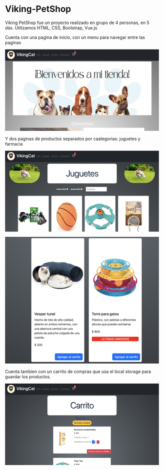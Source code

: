 # Viking-PetShop

Viking PetShop fue un proyecto realizado en grupo de 4 personas, en 5 dás. Utilizamos HTML, CSS, Bootstrap, Vue.js

Cuenta con una pagina de inicio, con un menu para navegar entre las paginas

 ![inicio](https://raw.githubusercontent.com/MRDoming/Viking-PetShop/main/img/v-inicio.png)

Y dos paginas de productos separados por caategorias: juguetes y farmacia

 ![juguetes](https://raw.githubusercontent.com/MRDoming/Viking-PetShop/main/img/v-juguetes.png)
 
  ![juguetes](https://raw.githubusercontent.com/MRDoming/Viking-PetShop/main/img/v-juguetess.png)

Cuenta tambien con un carrito de compras que usa el local storage para guardar los productos.

 ![carrito](https://raw.githubusercontent.com/MRDoming/Viking-PetShop/main/img/v-carrito.png)

